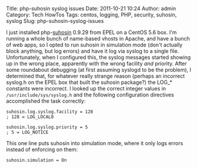 Title: php-suhosin syslog issues
Date: 2011-10-21 10:24
Author: admin
Category: Tech HowTos
Tags: centos, logging, PHP, security, suhosin, syslog
Slug: php-suhosin-syslog-issues

I just installed php-[suhosin][] 0.9.29 from EPEL on a CentOS 5.6 box.
I'm running a whole bunch of name-based vhosts in Apache, and have a
bunch of web apps, so I opted to run suhosin in simulation mode (don't
actually block anything, but log errors) and have it log via syslog to a
single file. Unfortunately, when I configured this, the syslog messages
started showing up in the wrong place, apparently with the wrong
facility *and* priority. After some roundabout debugging (at first
assuming syslogd to be the problem), I determined that, for whatever
really strange reason (perhaps an incorrect syslog.h on the EPEL box
that built the suhosin package?) the LOG\_\* constants were incorrect. I
looked up the correct integer values in `/usr/include/sys/syslog.h` and
the following configuration directives accomplished the task correctly:

~~~~{.ini}
suhosin.log.syslog.facility = 128
; 128 = LOG_LOCAL0

suhosin.log.syslog.priority = 5
; 5 = LOG_NOTICE
~~~~

This one line puts suhosin into simulation mode, where it only logs
errors instead of enforcing on them:

~~~~{.ini}
suhosin.simulation = On
~~~~

  [suhosin]: http://www.hardened-php.net/suhosin/
